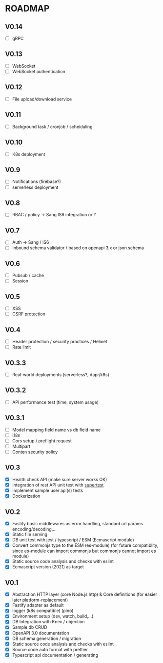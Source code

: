# ROADMAP

## V0.14

* [ ] gRPC

## V0.13

* [ ] WebSocket
* [ ] WebSocket authentication

## V0.12

* [ ] File upload/download service

## V0.11

* [ ] Background task / cronjob / scheiduling

## V0.10

* [ ] K8s deployment

## V0.9

* [ ] Notifications (firebase?)
* [ ] serverless deployment

## V0.8

* [ ] RBAC / policy -> Sang IS6 integration or ?

## V0.7

* [ ] Auth -> Sang / IS6
* [ ] Inbound schema validator / based on openapi 3.x or json schema

## V0.6

* [ ] Pubsub / cache
* [ ] Session

## V0.5

* [ ] XSS
* [ ] CSRF protection

## V0.4

* [ ] Header protection / security practices / Helmet
* [ ] Rate limit

## V0.3.3

* [ ] Real-world deployments (serverless?, dapr/k8s)

## V0.3.2

* [ ] API performance test (time, system usage)

## V0.3.1

* [ ] Model mapping field name vs db field name
* [ ] i18n
* [ ] Cors setup / preflight request
* [ ] Multipart
* [ ] Conten security policy

## V0.3

* [X] Health check API (make sure server works OK)
* [X] Integration of rest API unit test with [supertest](https://github.com/visionmedia/supertest)
* [X] Implement sample user api(s) tests
* [X] Dockerization

## V0.2

* [X] Fastity basic middlewares as error handling, standard url params encoding/decoding,...
* [X] Static file serving
* [X] DB unit test with jest / typescript / ESM (Ecmascript module)
* [X] Convert commonjs type to the ESM (es-module) (for future compatiblity, since es-module can import commonjs but commonjs cannot import es module)
* [X] Static source code analysis and checks with eslint
* [X] Ecmascript version (2021) as target

## V0.1

* [x] Abstraction HTTP layer (core Node.js http) & Core definitions (for easier later platform-replacement)
* [X] Fastify adapter as default
* [X] logger (k8s compatible) (pino)
* [X] Environment setup (dev, watch, build,...)
* [X] DB Integration with Knex / objection
* [X] Sample db CRUD
* [X] OpenAPI 3.0 documentation
* [X] DB schema generation / migration
* [X] Static source code analysis and checks with eslint
* [X] Source code auto format with prettier
* [X] Typescript api documentation / generating
